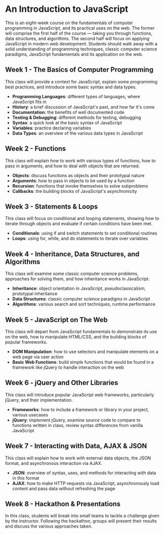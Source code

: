 # An Introduction to JavaScript

This is an eight-week course on the fundamentals of computer programming in JavaScript, and its practical uses on the web. The former will comprise the first half of the course — taking you through functions, data structures, and algorithms. The second half will focus on applying JavaScript in modern web development. Students should walk away with a solid understanding of programming techniques, classic computer science paradigms, JavaScript fundamentals and its application on the web.

## Week 1 - The Basics of Computer Programming

This class will provide a context for JavaScript, explain some programming best practices, and introduce some basic syntax and data types.

- **Programming Languages**: different types of languages, where JavaScript fits in
- **History**: a brief discussion of JavaScript's past, and how far it's come
- **Documentation**: the benefits of well documented code
- **Testing & Debugging**: different methods for testing, debugging
- **Syntax**: a quick look at the basic syntax of JavaScript
- **Variables**: practice declaring variables 
- **Data Types**: an overview of the various data types in JavaScript

## Week 2 - Functions

This class will explain how to work with various types of functions, how to pass in arguments, and how to deal with objects that are returned. 

- **Objects**: discuss functions as objects and their prototypal nature
- **Arguments**: how to pass in objects to be used by a function
- **Recursion**: functions that invoke themselves to solve subproblems
- **Callbacks**: the building blocks of JavaScript's asynchronicity

## Week 3 - Statements & Loops

This class will focus on conditional and looping statements, showing how to iterate through objects and evaluate if certain conditions have been met.

- **Conditionals**: using if and switch statements to set conditional routines
- **Loops**: using for, while, and do statements to iterate over variables

## Week 4 - Inheritance, Data Structures, and Algorithms

This class will examine some classic computer science problems, approaches for solving them, and how inheritance works in JavaScript.

- **Inheritance**: object orientation in JavaScript, pseudoclassicalism, prototypal inheritance
- **Data Structures**: classic computer science paradigms in JavaScript 
- **Algorithms**: various search and sort techniques, runtime performance

## Week 5 - JavaScript on The Web

This class will depart from JavaScript fundamentals to demonstrate its use on the web, how to manipulate HTML/CSS, and the building blocks of popular frameworks.

- **DOM Manipulation**: how to use selectors and manipulate elements on a web page via user action 
- **Basic Web Functions**: build simple functions that would be found in a framework like jQuery to handle interaction on the web

## Week 6 - jQuery and Other Libraries

This class will introduce popular JavaScript web frameworks, particularly jQuery, and their implementation.

- **Frameworks**: how to include a framework or library in your project, various usecases
- **jQuery**: implement jQuery, examine source code to compare to functions written in class, review syntax differences from vanilla JavaScript

## Week 7 - Interacting with Data, AJAX & JSON

This class will explain how to work with external data objects, the JSON format, and asynchronous interaction via AJAX.

- **JSON**: overview of syntax, uses, and methods for interacting with data in this format
- **AJAX**: how to make HTTP requests via JavaScript, asynchronously load content and pass data without refreshing the page

## Week 8 - Hackathon & Presentations

In this class, students will break into small teams to tackle a challenge given by the instructor. Following the hackathon, groups will present their results and discuss the various approaches taken.




